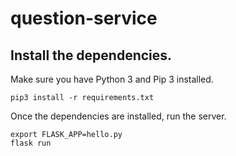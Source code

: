 # question-service

## Install the dependencies.

Make sure you have Python 3 and Pip 3 installed.

```
pip3 install -r requirements.txt
```

Once the dependencies are installed, run the server.

```
export FLASK_APP=hello.py
flask run
```